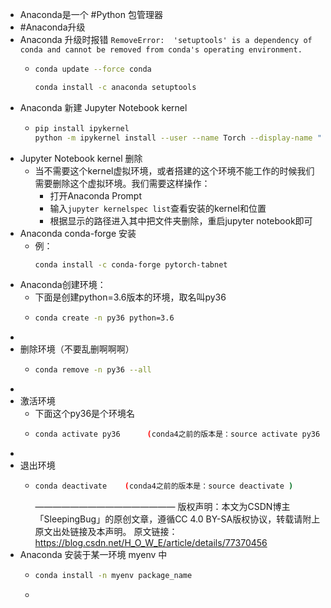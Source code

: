 - Anaconda是一个 #Python 包管理器
- #Anaconda升级
- Anaconda 升级时报错 `RemoveError:  'setuptools' is a dependency of conda and cannot be removed from conda's operating environment.`
	- ```bash
	  conda update --force conda
	  
	  conda install -c anaconda setuptools
	  ```
- Anaconda 新建 Jupyter Notebook kernel
	- ```bash
	  pip install ipykernel
	  python -m ipykernel install --user --name Torch --display-name "Python (torch)"
	  ```
- Jupyter Notebook kernel 删除
	- 当不需要这个kernel虚拟环境，或者搭建的这个环境不能工作的时候我们需要删除这个虚拟环境。我们需要这样操作：
		- 打开Anaconda Prompt
		- 输入`jupyter kernelspec list`查看安装的kernel和位置
		- 根据显示的路径进入其中把文件夹删除，重启jupyter notebook即可
- Anaconda conda-forge 安装
	- 例：
	  ```bash
	  conda install -c conda-forge pytorch-tabnet
	  ```
- Anaconda创建环境：
	- 下面是创建python=3.6版本的环境，取名叫py36
	- ```bash
	  conda create -n py36 python=3.6
	  ```
-
- 删除环境（不要乱删啊啊啊）
	- ```bash
	  conda remove -n py36 --all
	  ```
-
- 激活环境
	- 下面这个py36是个环境名
	- ```bash
	  conda activate py36      (conda4之前的版本是：source activate py36 )
	  ```
-
- 退出环境
	- ```bash
	  conda deactivate    (conda4之前的版本是：source deactivate )
	  ```
	  ————————————————
	  版权声明：本文为CSDN博主「SleepingBug」的原创文章，遵循CC 4.0 BY-SA版权协议，转载请附上原文出处链接及本声明。
	  原文链接：https://blog.csdn.net/H_O_W_E/article/details/77370456
- Anaconda 安装于某一环境 myenv 中
	- ```bash
	  conda install -n myenv package_name
	  ```
	-